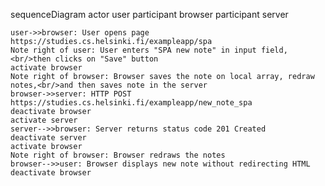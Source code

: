 sequenceDiagram
    actor user
    participant browser
    participant server

    user->>browser: User opens page https://studies.cs.helsinki.fi/exampleapp/spa
    Note right of user: User enters "SPA new note" in input field,<br/>then clicks on "Save" button
    activate browser
    Note right of browser: Browser saves the note on local array, redraw notes,<br/>and then saves note in the server
    browser->>server: HTTP POST https://studies.cs.helsinki.fi/exampleapp/new_note_spa
    deactivate browser
    activate server
    server-->>browser: Server returns status code 201 Created
    deactivate server
    activate browser
    Note right of browser: Browser redraws the notes
    browser-->>user: Browser displays new note without redirecting HTML
    deactivate browser